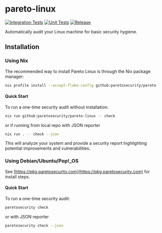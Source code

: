 # pareto-linux
[![Integration Tests](https://github.com/ParetoSecurity/pareto-linux/actions/workflows/build.yml/badge.svg)](https://github.com/ParetoSecurity/pareto-linux/actions/workflows/build.yml)
[![Unit Tests](https://github.com/ParetoSecurity/pareto-linux/actions/workflows/unit.yml/badge.svg)](https://github.com/ParetoSecurity/pareto-linux/actions/workflows/unit.yml)
[![Release](https://github.com/ParetoSecurity/pareto-linux/actions/workflows/release.yml/badge.svg)](https://github.com/ParetoSecurity/pareto-linux/actions/workflows/release.yml)


Automatically audit your Linux machine for basic security hygiene.

## Installation

### Using Nix

The recommended way to install Pareto Linux is through the Nix package manager:

```bash
nix profile install --accept-flake-config github:paretosecurity/pareto-linux
```

#### Quick Start

To run a one-time security audit without installation:

```bash
nix run github:paretosecurity/pareto-linux -- check
```

or if running from local repo with JSON reporter

```bash
nix run . -- check --json
```

This will analyze your system and provide a security report highlighting potential improvements and vulnerabilities.

### Using Debian/Ubuntu/Pop!_OS

See [https://pkg.paretosecurity.com](https://pkg.paretosecurity.com) for install steps.


#### Quick Start

To run a one-time security audit:

```bash
paretosecurity check
```

or with JSON reporter

```bash
paretosecurity check --json
```
